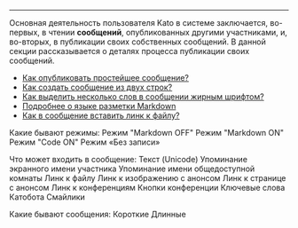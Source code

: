 ***

Основная деятельность пользователя Kato в системе заключается, во-первых, в чтении **сообщений**, опубликованных другими участниками, и, во-вторых, в публикации своих собственных сообщений. В данной секции рассказывается о деталях процесса публикации своих сообщений.

 - [Как опубликовать простейшее сообщение?](/articles/ru/faq/list#how-to-send-a-message)
 - [Как создать сообщение из двух строк?](/articles/ru/faq/list#how-to-create-a-new-line)
 - [Как выделить несколько слов в сообщении жирным шрифтом?](/articles/ru/faq/list#how-to-bold)
 - [Подробнее о языке разметки Markdown](/articles/ru/faq/list#about-markdown)
 - [Как в сообщение вставить линк к файлу?](/articles/ru/faq/list#how-to-insert-links)

Какие бывают режимы:
  Режим "Markdown OFF"
  Режим "Markdown ON"
  Режим "Code ON"
  Режим «Без записи»

Что может входить в сообщение:
  Текст (Unicode)
  Упоминание экранного имени участника
  Упоминание имени общедоступной комнаты
  Линк к файлу
    Линк к изображению с анонсом
    Линк к странице с анонсом
  Линк к конференциям
  Кнопки конференции
  Ключевые слова Катобота
  Смайлики
  
Какие бывают сообщения:
  Короткие
  Длинные

